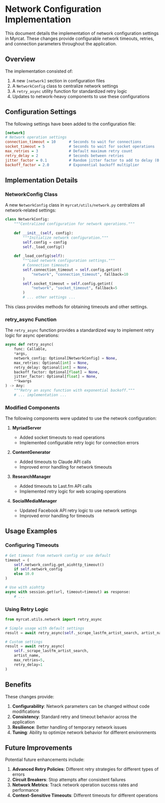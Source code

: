 # Network Configuration Implementation

This document details the implementation of network configuration settings in Myrcat. These changes provide configurable network timeouts, retries, and connection parameters throughout the application.

## Overview

The implementation consisted of:

1. A new `[network]` section in configuration files
2. A `NetworkConfig` class to centralize network settings
3. A `retry_async` utility function for standardized retry logic
4. Updates to network-heavy components to use these configurations

## Configuration Settings

The following settings have been added to the configuration file:

```ini
[network]
# Network operation settings
connection_timeout = 10      # Seconds to wait for connections
socket_timeout = 5           # Seconds to wait for socket operations
max_retries = 3              # Default maximum retry count
retry_delay = 2              # Seconds between retries
jitter_factor = 0.1          # Random jitter factor to add to delay (0.0-1.0)
backoff_factor = 2.0         # Exponential backoff multiplier
```

## Implementation Details

### NetworkConfig Class

A new `NetworkConfig` class in `myrcat/utils/network.py` centralizes all network-related settings:

```python
class NetworkConfig:
    """Centralized configuration for network operations."""
    
    def __init__(self, config):
        """Initialize network configuration."""
        self.config = config
        self._load_config()
    
    def _load_config(self):
        """Load network configuration settings."""
        # Connection timeouts
        self.connection_timeout = self.config.getint(
            "network", "connection_timeout", fallback=10
        )
        self.socket_timeout = self.config.getint(
            "network", "socket_timeout", fallback=5
        )
        # ... other settings ...
```

This class provides methods for obtaining timeouts and other settings.

### retry_async Function

The `retry_async` function provides a standardized way to implement retry logic for async operations:

```python
async def retry_async(
    func: Callable, 
    *args, 
    network_config: Optional[NetworkConfig] = None,
    max_retries: Optional[int] = None,
    retry_delay: Optional[int] = None,
    backoff_factor: Optional[float] = None,
    jitter_factor: Optional[float] = None,
    **kwargs
) -> Any:
    """Retry an async function with exponential backoff."""
    # ... implementation ...
```

### Modified Components

The following components were updated to use the network configuration:

1. **MyriadServer**
   - Added socket timeouts to read operations
   - Implemented configurable retry logic for connection errors

2. **ContentGenerator**
   - Added timeouts to Claude API calls
   - Improved error handling for network timeouts

3. **ResearchManager**
   - Added timeouts to Last.fm API calls
   - Implemented retry logic for web scraping operations

4. **SocialMediaManager**
   - Updated Facebook API retry logic to use network settings
   - Improved error handling for timeouts

## Usage Examples

### Configuring Timeouts

```python
# Get timeout from network config or use default
timeout = (
    self.network_config.get_aiohttp_timeout() 
    if self.network_config 
    else 10.0
)

# Use with aiohttp
async with session.get(url, timeout=timeout) as response:
    # ...
```

### Using Retry Logic

```python
from myrcat.utils.network import retry_async

# Simple usage with default settings
result = await retry_async(self._scrape_lastfm_artist_search, artist_name)

# Custom settings
result = await retry_async(
    self._scrape_lastfm_artist_search,
    artist_name,
    max_retries=5,
    retry_delay=1
)
```

## Benefits

These changes provide:

1. **Configurability**: Network parameters can be changed without code modifications
2. **Consistency**: Standard retry and timeout behavior across the application
3. **Resilience**: Better handling of temporary network issues
4. **Tuning**: Ability to optimize network behavior for different environments

## Future Improvements

Potential future enhancements include:

1. **Advanced Retry Policies**: Different retry strategies for different types of errors
2. **Circuit Breakers**: Stop attempts after consistent failures
3. **Network Metrics**: Track network operation success rates and performance
4. **Context-Sensitive Timeouts**: Different timeouts for different operations